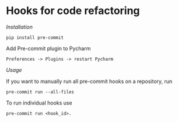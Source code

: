 # Hooks for code refactoring

*Installation* 
 
    pip install pre-commit
   
Add Pre-commit plugin to Pycharm

    Preferences -> Plugins -> restart Pycharm 

*Usage*

If you want to manually run all pre-commit hooks on a repository, run 
    
    pre-commit run --all-files
     
To run individual hooks use 

    pre-commit run <hook_id>. 




    